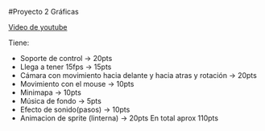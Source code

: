 #Proyecto 2 Gráficas

[Video de youtube](https://youtu.be/BlKYSAgMBlY)

Tiene:
- Soporte de control -> 20pts
- Llega a tener 15fps -> 15pts
- Cámara con movimiento hacia delante y hacia atras y rotación -> 20pts
- Movimiento con el mouse -> 10pts
- Minimapa -> 10pts
- Música de fondo -> 5pts
- Efecto de sonido(pasos) -> 10pts
- Animacion de sprite (linterna) -> 20pts
En total aprox 110pts
